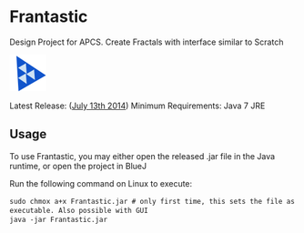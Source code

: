 Frantastic
==========

Design Project for APCS. Create Fractals with interface similar to Scratch

![Frantastic Logo](https://raw.githubusercontent.com/jmullercuber/Frantastic/master/resources/SerpinskiTriangles.png)

Latest Release: ([July 13th 2014](https://github.com/jmullercuber/Frantastic/releases/tag/2014.07.13))
Minimum Requirements: Java 7 JRE

## Usage
To use Frantastic, you may either open the released .jar file in the Java runtime, or open the project in BlueJ

Run the following command on Linux to execute:
```
sudo chmox a+x Frantastic.jar # only first time, this sets the file as executable. Also possible with GUI
java -jar Frantastic.jar
```
